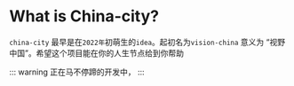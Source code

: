 # What is China-city?

`china-city` 最早是在`2022年`初萌生的`idea`。起初名为`vision-china` 意义为 “视野中国”。希望这个项目能在你的人生节点给到你帮助

::: warning
正在马不停蹄的开发中，
:::
